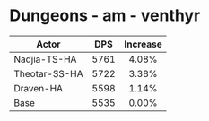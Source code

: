 # Dungeons - am - venthyr
| Actor | DPS | Increase |
|---|:---:|:---:|
|Nadjia-TS-HA|5761|4.08%|
|Theotar-SS-HA|5722|3.38%|
|Draven-HA|5598|1.14%|
|Base|5535|0.00%|
